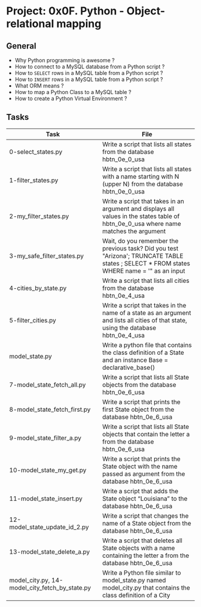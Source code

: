 # Project: 0x0F. Python - Object-relational mapping

## General

* Why Python programming is awesome ?
* How to connect to a MySQL database from a Python script ?
* How to <code>SELECT</code> rows in a MySQL table from a Python script ?
* How to <code>INSERT</code> rows in a MySQL table from a Python script ?
* What ORM means ?
* How to map a Python Class to a MySQL table ?
* How to create a Python Virtual Environment ?


## Tasks

| Task | File |
| ---- | ---- |
| 0-select_states.py | Write a script that lists all states from the database hbtn_0e_0_usa |
| 1-filter_states.py | Write a script that lists all states with a name starting with N (upper N) from the database hbtn_0e_0_usa |
| 2-my_filter_states.py | Write a script that takes in an argument and displays all values in the states table of hbtn_0e_0_usa where name matches the argument  |
| 3-my_safe_filter_states.py | Wait, do you remember the previous task? Did you test "Arizona'; TRUNCATE TABLE states ; SELECT * FROM states WHERE name = '" as an input |
| 4-cities_by_state.py | Write a script that lists all cities from the database hbtn_0e_4_usa |
| 5-filter_cities.py | Write a script that takes in the name of a state as an argument and lists all cities of that state, using the database hbtn_0e_4_usa |
| model_state.py | Write a python file that contains the class definition of a State and an instance Base = declarative_base() |
| 7-model_state_fetch_all.py | Write a script that lists all State objects from the database hbtn_0e_6_usa |
| 8-model_state_fetch_first.py | Write a script that prints the first State object from the database hbtn_0e_6_usa |
| 9-model_state_filter_a.py | Write a script that lists all State objects that contain the letter a from the database hbtn_0e_6_usa |
| 10-model_state_my_get.py | Write a script that prints the State object with the name passed as argument from the database hbtn_0e_6_usa |
| 11-model_state_insert.py | Write a script that adds the State object “Louisiana” to the database hbtn_0e_6_usa |
| 12-model_state_update_id_2.py | Write a script that changes the name of a State object from the database hbtn_0e_6_usa |
| 13-model_state_delete_a.py | Write a script that deletes all State objects with a name containing the letter a from the database hbtn_0e_6_usa |
| model_city.py, 14-model_city_fetch_by_state.py | Write a Python file similar to model_state.py named model_city.py that contains the class definition of a City |
